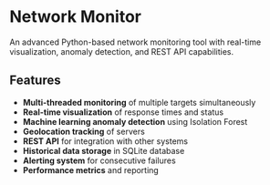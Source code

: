 # Network Monitor

An advanced Python-based network monitoring tool with real-time visualization, anomaly detection, and REST API capabilities.

## Features

- **Multi-threaded monitoring** of multiple targets simultaneously
- **Real-time visualization** of response times and status
- **Machine learning anomaly detection** using Isolation Forest
- **Geolocation tracking** of servers
- **REST API** for integration with other systems
- **Historical data storage** in SQLite database
- **Alerting system** for consecutive failures
- **Performance metrics** and reporting
